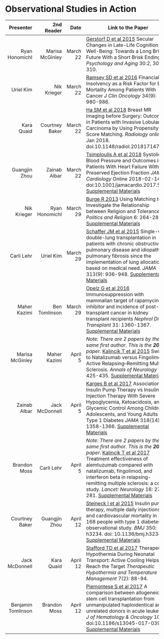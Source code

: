 # Observational Studies in Action 

Presenter | 2nd Reader | Date | Link to the Paper
----------: | ------------: | ------: | ------------------------------------------------------------------------
Ryan Honomichl | Marisa McGinley | March 22 | [Gerstorf D et al 2015](https://github.com/THOMASELOVE/500-2018/blob/master/assignments/OSIA/Gerstorf_2015.pdf) Secular Changes in Late-Life Cognition and Well-Being: Towards a Long Bright Future With a Short Brisk Ending? *Psychology and Aging* 30:2, 301-310.
Uriel Kim | Nik Krieger | March 22 | [Ramsey SD et al 2016](https://github.com/THOMASELOVE/500-2018/blob/master/assignments/OSIA/Ramsey_2016.pdf) Financial Insolvency as a Risk Factor for Early Mortality Among Patients With Cancer *J Clin Oncology* 34(9): 980-986.
Kara Quaid | Courtney Baker | March 22 | [Ha SM et al 2018](https://github.com/THOMASELOVE/500-2018/blob/master/assignments/OSIA/Ha_2018.pdf) Breast MR Imaging before Surgery: Outcomes in Patients with Invasive Lobular Carcinoma by Using Propensity Score Matching. *Radiology* online Jan 2018. doi:10.1148/radiol.2018171472
Guangjin Zhou | Zainab Albar | March 22 | [Tsimploulis A et al 2018](https://github.com/THOMASELOVE/500-2018/blob/master/assignments/OSIA/TsimploulisA_2018.pdf) Systolic Blood Pressure and Outcomes in Patients With Heart Failure With Preserved Ejection Fraction *JAMA Cardiology* Online 2018-02-14: doi:10.1001/jamacardio.2017.5365 [Supplemental Materials](https://github.com/THOMASELOVE/500-2018/blob/master/assignments/OSIA/TsimploulisA_2018_supplement.pdf)
Nik Krieger | Ryan Honomichl | March 29 | [Burge R 2013](https://github.com/THOMASELOVE/500-2018/blob/master/assignments/OSIA/Burge_2013.pdf) Using Matching to Investigate the Relationship between Religion and Tolerance *Politics and Religion* 6: 264-281. [Supplemental Materials](https://github.com/THOMASELOVE/500-2018/blob/master/assignments/OSIA/Burge_2013_supplemental.pdf)
Carli Lehr | Uriel Kim | March 29 | [Schaffer JM et al 2015](https://github.com/THOMASELOVE/500-2018/blob/master/assignments/OSIA/SchafferJM_2015.pdf) Single-vs double-lung transplantation in patients with chronic obstructive pulmonary disease and idiopathic pulmonary fibrosis since the implementation of lung allocation based on medical need. *JAMA* 313(9): 936-948. [Supplemental Materials](https://github.com/THOMASELOVE/500-2018/blob/master/assignments/OSIA/SchafferJM_2015_supplement.pdf)
Maher Kazimi | Ben Tomlinson | March 29 | [Opelz G et al 2016](https://github.com/THOMASELOVE/500-2018/blob/master/assignments/OSIA/Opelz_2016.pdf) Immunosuppression with mammalian target of rapamycin inhibitor and incidence of post-transplant cancer in kidney transplant recipients *Nephrol Dial Transplant* 31: 1360-1367. [Supplemental Materials](https://github.com/THOMASELOVE/500-2018/blob/master/assignments/OSIA/Opelz_2016_supplement.pdf)
Marisa McGinley | Maher Kazimi | April 5 | *Note: There are 2 papers by the same first author. This is the **2015** paper.* [Kalincik T et al 2015](https://github.com/THOMASELOVE/500-2018/blob/master/assignments/OSIA/Kalincik_2015.pdf) Switch to Natalizumab versus Fingolimod in Active Relapsing–Remitting Multiple Sclerosis. *Annals of Neurology* 77: 425-435. [Supplemental Materials](https://github.com/THOMASELOVE/500-2018/blob/master/assignments/OSIA/Kalincik_2015_supplement.pdf)
Zainab Albar | Jack McDonnell | April 5 | [Karges B et al 2017](https://github.com/THOMASELOVE/500-2018/blob/master/assignments/OSIA/Karges_2017.pdf) Association of Insulin Pump Therapy vs Insulin Injection Therapy With Severe Hypoglycemia, Ketoacidosis, and Glycemic Control Among Children, Adolescents, and Young Adults With Type 1 Diabetes *JAMA* 318(14): 1358-1366. [Supplemental Materials](https://github.com/THOMASELOVE/500-2018/blob/master/assignments/OSIA/Karges_2017_supplement.pdf)
Brandon Moss | Carli Lehr | April 5 | *Note: There are 2 papers by the same first author. This is the **2017** paper.* [Kalincik T et al 2017](https://github.com/THOMASELOVE/500-2018/blob/master/assignments/OSIA/Kalincik_2017.pdf) Treatment effectiveness of alemtuzumab compared with natalizumab, fingolimod, and interferon beta in relapsing-remitting multiple sclerosis: a cohort study. *Lancet: Neurology* 16: 271-281. [Supplemental Materials](https://github.com/THOMASELOVE/500-2018/blob/master/assignments/OSIA/Kalincik_2017_supplemental.pdf)
Courtney Baker | Guangjin Zhou | April 12 | [Steineck I et al 2015](https://github.com/THOMASELOVE/500-2018/blob/master/assignments/OSIA/Steineck_2015.pdf) Insulin pump therapy, multiple daily injections, and cardiovascular mortality in 18 168 people with type 1 diabetes: observational study. *BMJ* 350: h3234. doi: 10.1136/bmj.h3234  [Supplemental Materials](https://github.com/THOMASELOVE/500-2018/blob/master/assignments/OSIA/Steineck_2015_supplemental.pdf)
Jack McDonnell | Kara Quaid | April 12 | [Stafford TD et al 2017](https://github.com/THOMASELOVE/500-2018/blob/master/assignments/OSIA/Stafford_2017.pdf) Therapeutic Hypothermia During Neonatal Transport: Active Cooling Helps Reach the Target *Therapeutic Hypothermia and Temperature Management* 7(2): 88-94.
Benjamin Tomlinson | Brandon Moss | April 12 | [Piemontese S et al 2017](https://github.com/THOMASELOVE/500-2018/blob/master/assignments/OSIA/Piemontese_2017.pdf) A comparison between allogeneic stem cell transplantation from unmanipulated haploidentical and unrelated donors in acute leukemia. *J of Hematology & Oncology* 10:24 doi:10.1186/s13045-017-0394-2 [Supplemental Materials](https://github.com/THOMASELOVE/500-2018/blob/master/assignments/OSIA/Piemontese_2017_supplement.pdf)

